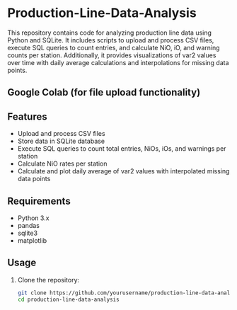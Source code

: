 # Production-Line-Data-Analysis

This repository contains code for analyzing production line data using Python and SQLite. It includes scripts to upload and process CSV files, execute SQL queries to count entries, and calculate NiO, iO, and warning counts per station. Additionally, it provides visualizations of var2 values over time with daily average calculations and interpolations for missing data points.

## Google Colab (for file upload functionality)

## Features
- Upload and process CSV files
- Store data in SQLite database
- Execute SQL queries to count total entries, NiOs, iOs, and warnings per station
- Calculate NiO rates per station
- Calculate and plot daily average of var2 values with interpolated missing data points

## Requirements
- Python 3.x
- pandas
- sqlite3
- matplotlib

## Usage
1. Clone the repository:
   ```sh
   git clone https://github.com/yourusername/production-line-data-analysis.git
   cd production-line-data-analysis
